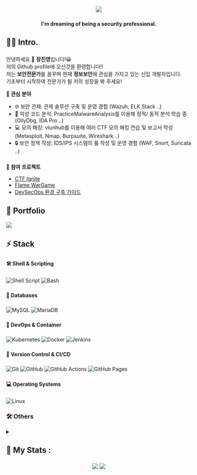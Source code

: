 ###

<div align= "center">
    <img src="https://capsule-render.vercel.app/api?type=waving&color=auto&height=180&text=안녕하세요!👋%20JINYEONG입니다.%20반가워요~&animation=&fontColor=000000&fontSize=40" />
</div>
    
###

<h4 align="center">I'm dreaming of being a security professional.</h4>

###

<h2 align="left">👩‍💻  Intro.</h3>

###

<p align="left">안녕하세요.👋 <strong>장진영</strong>입니다!😀<br>
저의 Github profile에 오신것을 환영합니다!!<br>
저는 <strong>보안전문가</strong>를 꿈꾸며 현재 <strong>정보보안</strong>에 관심을 가지고 있는 신입 개발자입니다.<br>
기초부터 시작하여 전문가가 될 저의 성장을 봐 주세요!</p>

<div style="font-weight: 600; font-size: 14px; text-align: left;"> 🎯 관심 분야 </div>

  - 🌐 보안 관제: 관제 솔루션 구축 및 운영 경험 (Wazuh, ELK Stack ..)
  - 🚨 악성 코드 분석: PracticeMalwareAnalysis를 이용해 정적/ 동적 분석 학습 중 (OllyDbg, IDA Pro ..)
  - 💻 모의 해킹: vlunhub를 이용해 여러 CTF 모의 해킹 연습 및 보고서 작성 (Metasploit, Nmap, Burpsuite, Wireshark ..)
  - 🔒 보안 정책 작성: IDS/IPS 시스템의 룰 작성 및 운영 경험 (WAF, Snort, Suricata ..)

###

<div style="font-weight: 600; font-size: 14px; text-align: left;"> 📂 참여 프로젝트 </div>

  - <a href="https://github.com/JJH0204/Ignite_CTF">CTF Ignite</a><br>
  - <a href="https://github.com/JJH0204/Flame">Flame WarGame</a><br>
  - <a href="https://jinyeong001.github.io/DevSecOps.Full-Project/">DevSecOps 환경 구축 가이드</a><br>

###

<h2 align="left">🔗 Portfolio</h3>
  <div style="margin: 0; text-align: left;">
    <a href="https://jinyeong001.github.io/portfolio/">
      <img src="https://img.shields.io/badge/Portfolio-222222?style=for-the-badge&logo=GitHub Pages&logoColor=white">
    </a>
  </div>


###

<h2 align="left">⚡ Stack</h3>

###

<h4>🛠 Shell & Scripting</h4>

###

![Shell Script](https://img.shields.io/badge/Shell_Script-121011?style=for-the-badge&logo=gnu-bash&logoColor=white)
![Bash](https://img.shields.io/badge/Bash-4EAA25?style=for-the-badge&logo=gnu-bash&logoColor=white)

###

<h4>💾 Databases</h4>

###

![MySQL](https://img.shields.io/badge/MySQL-005C84?style=for-the-badge&logo=mysql&logoColor=white)
![MariaDB](https://img.shields.io/badge/MariaDB-003545?style=for-the-badge&logo=mariadb&logoColor=white)

###

<h4>🚀 DevOps & Container</h4>

###

![Kubernetes](https://img.shields.io/badge/Kubernetes-326CE5?style=for-the-badge&logo=kubernetes&logoColor=white)
![Docker](https://img.shields.io/badge/Docker-2496ED?style=for-the-badge&logo=docker&logoColor=white)
![Jenkins](https://img.shields.io/badge/Jenkins-D24939?style=for-the-badge&logo=jenkins&logoColor=white)

###

<h4>📂 Version Control & CI/CD</h4>

###

![Git](https://img.shields.io/badge/Git-F05032?style=for-the-badge&logo=git&logoColor=white)
![GitHub](https://img.shields.io/badge/GitHub-181717?style=for-the-badge&logo=github&logoColor=white)
![GitHub Actions](https://img.shields.io/badge/GitHub_Actions-2088FF?style=for-the-badge&logo=github-actions&logoColor=white)
![GitHub Pages](https://img.shields.io/badge/GitHub_Pages-222222?style=for-the-badge&logo=github-pages&logoColor=white)

###

<h4>💻 Operating Systems</h4>

###

![Linux](https://img.shields.io/badge/Linux-FCC624?style=for-the-badge&logo=linux&logoColor=black)

###

<h3 align="left">🛠 Others</h3>

<details>
<summary></summary>

###

<h4>📱 Programming & Markup Languages</h4>

###

![Java](https://img.shields.io/badge/Java-ED8B00?style=for-the-badge&logo=openjdk&logoColor=white)
![Python](https://img.shields.io/badge/Python-3776AB?style=for-the-badge&logo=python&logoColor=white)
![JavaScript](https://img.shields.io/badge/JavaScript-F7DF1E?style=for-the-badge&logo=javascript&logoColor=black)
![PHP](https://img.shields.io/badge/PHP-777BB4?style=for-the-badge&logo=php&logoColor=white)
![HTML5](https://img.shields.io/badge/HTML5-E34F26?style=for-the-badge&logo=html5&logoColor=white)
![CSS3](https://img.shields.io/badge/CSS3-1572B6?style=for-the-badge&logo=css3&logoColor=white)

###

<h4>💾 Databases</h4>

###

![MongoDB](https://img.shields.io/badge/MongoDB-4EA94B?style=for-the-badge&logo=mongodb&logoColor=white)

###

<h4>🚀 DevOps & Cloud Tools</h4>

###

![AWS](https://img.shields.io/badge/AWS-232F3E?style=for-the-badge&logo=amazon-aws&logoColor=white)

###

<h4>💻 Operating Systems & Servers</h4>

###

![Apache](https://img.shields.io/badge/Apache-D22128?style=for-the-badge&logo=Apache&logoColor=white)

###

<h4>🔧 Collaboration & Tools</h4>

###

![Obsidian](https://img.shields.io/badge/Obsidian-483699?style=for-the-badge&logo=Obsidian&logoColor=white)
![Notion](https://img.shields.io/badge/Notion-000000?style=for-the-badge&logo=notion&logoColor=white)
![ChatGPT](https://img.shields.io/badge/ChatGPT-74aa9c?style=for-the-badge&logo=openai&logoColor=white)
![Discord](https://img.shields.io/badge/Discord-5865F2?style=for-the-badge&logo=discord&logoColor=white)

</details>

###

<h2 align="left">🏅   My Stats :</h3>

###

<div align="center">
  <img src="https://github-readme-stats.vercel.app/api?username=jinyeong001&show_icons=true&theme=default&hide_border=true&bg_color=00000000&title_color=282d33&text_color=282d33" />
    <img src="https://github-readme-stats.vercel.app/api/top-langs/?username=jinyeong001&layout=compact&theme=default&hide_border=true&bg_color=00000000&title_color=282d33&text_color=282d33" />
</div>

###
